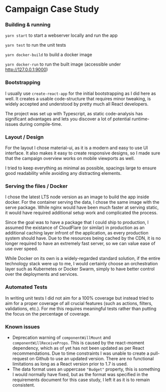 # Campaign Case Study

### Building & running

`yarn start` to start a webserver locally and run the app

`yarn test` to run the unit tests

`yarn docker-build` to build a docker image

`yarn docker-run` to run the built image (accessible under http://127.0.0.1:9000)

### Bootstrapping

I usually use `create-react-app` for the initial bootstrapping as I did here as well. 
It creates a usable code-structure that requires minor tweaking, is widely accepted and understood by pretty much all React developers.

The project was set up with Typescript, as static code-analysis has significant advantages and lets you discover a lot of 
potential runtime-issues during compile-time. 

### Layout / Design

For the layout I chose material-ui, as it is a modern and easy to use UI interface. It also makes it easy to create responsive designs, so I made sure that the campaign overview works on mobile viewports as well.

I tried to keep everything as minimal as possible, spacings large to ensure good readability while avoiding any distracting elements.

### Serving the files / Docker

I chose the latest LTS node version as an image to build the app inside docker.
For the container serving the data, I chose the same image with the serve package. 
While nginx would have been much faster at serving static, it would have required additional setup work and complicated the process.

Since the goal was to have a package that I could ship to production, I assumed the existance of CloudFlare (or similar) in production 
as an additional caching layer infront of the application, as every production system should have.
Due to the resources being cached by the CDN, it is no longer required to have an extremely fast server, so we can value ease of use over speed.

While Docker on its own is a widely-regarded standard solution, if the entire technology stack were up to me, I would certainly choose an
orchestration layer such as Kubernetes or Docker Swarm, simply to have better control over the deployments and services.

### Automated Tests

In writing unit tests I did not aim for a 100% coverage but instead tried to aim for a proper
coverage of all crucial features (such as actions, filters, validations, etc.).
For me this requires meaningful tests rather than putting the focus on the percentage of coverage. 

### Known issues

- Deprecation warning of `componentWillMount` and `componentWillReceiveProps`. 
This is caused by the react-moment dependency, which as of yet has not been updated as per React recommendations.
Due to time constraints I was unable to create a pull-request on Github to use an updated version. 
There are no functional limitations as long as a React version prior to 1.7 is used.
- The data format uses an uppercase `"Budget"` property, this is something I would normally have fixed, but as the format was specified in the 
requirements document for this case study, I left it as it is to remain consistent. 
